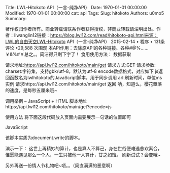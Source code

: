 Title: LWL-Hitokoto API（一言-纯净API）
Date: 1970-01-01 00:00:00
Modified: 1970-01-01 00:00:00
cat: api
Tags: 
Slug: hitokoto
Authors: u0mo5 
Summary: 

著作权归作者所有。商业转载请联系作者获得授权，非商业转载请注明出处。作者：liwanglin12链接：https://blog.lwl12.com/read/hitokoto-api.html来源：LWL的自由天空LWL-Hitokoto API（一言-纯净API）
2015-02-14 • 程序 • 131条评论 •29,588 次围观
本API作用：去除原API的各种链接、各种#@%……￥&amp;%#￥总之。。简洁得只剩下字了！
食用使用方法：
数据获取

请求地址:https://api.lwl12.com/hitokoto/main/get
请求方式:GET
请求参数:
charset:字符集，支持gbk/utf-8，默认为utf-8
encode数据格式，对应如下
js返回函数名为lwlhitokoto的JavaScript脚本，用于同步调用
arl:刷新时间，单位ms
实例
请求https://api.lwl12.com/hitokoto/main/get
返回 呐，知道么，樱花飘落的速度，是每秒五厘米哦~

调用举例 – JavaScript + HTML
脚本地址https://api.lwl12.com/hitokoto/main/get?encode=js

使用方法
将下面这段代码放入页面内需要展示一句话的位置即可

JavaScript
 


该脚本实质为document.write的脚本。

演示一下：
这世上再精妙的算计，也是算人不算己，身在世俗便难逃悲欢离合，惟愿能遇见那么一个人，一生只被他一人算计，甘之如饴。
刷新试试？会变哦~

另外再送一份情人节礼物吧~唔。。（简直满满的恶意啊）
